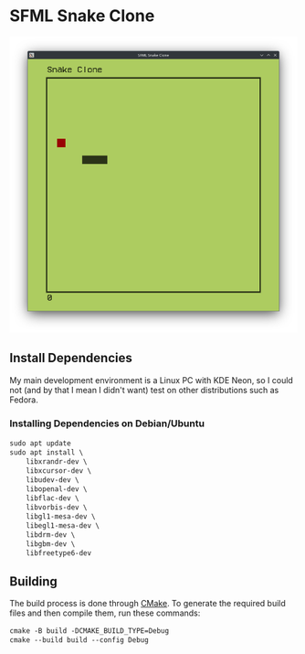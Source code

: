 # SFML Snake Clone

![Screenshot running on KDE Plasma](./images/screenshot.png "SFML Snake Clone running")

## Install Dependencies

My main development environment is a Linux PC with KDE Neon, so I could not
(and by that I mean I didn't want) test on other distributions such as Fedora.

### Installing Dependencies on Debian/Ubuntu

```shell
sudo apt update
sudo apt install \
    libxrandr-dev \
    libxcursor-dev \
    libudev-dev \
    libopenal-dev \
    libflac-dev \
    libvorbis-dev \
    libgl1-mesa-dev \
    libegl1-mesa-dev \
    libdrm-dev \
    libgbm-dev \
    libfreetype6-dev
```

## Building

The build process is done through [CMake](https://cmake.org/). To generate the required build
files and then compile them, run these commands:

```shell
cmake -B build -DCMAKE_BUILD_TYPE=Debug
cmake --build build --config Debug
```